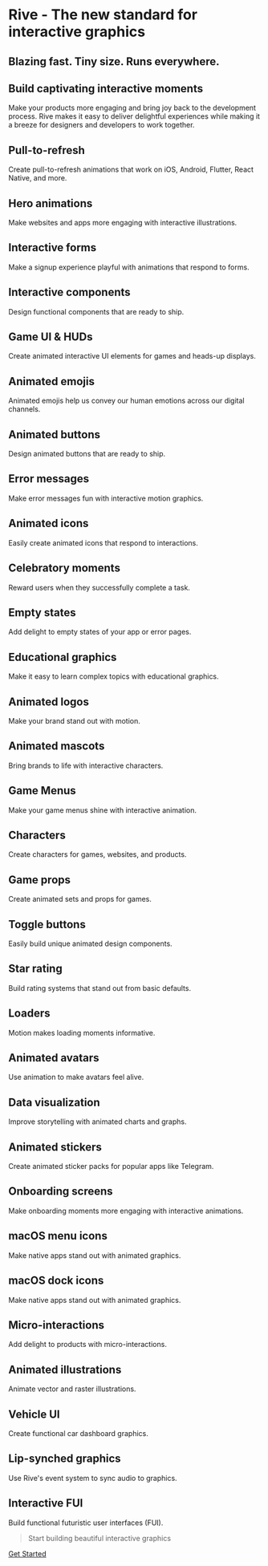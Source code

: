 # Rive - The new standard for interactive graphics

## Blazing fast. Tiny size. Runs everywhere.

## Build captivating interactive moments

Make your products more engaging and bring joy back to the development process. Rive makes it easy to deliver delightful experiences while making it a breeze for designers and developers to work together.

## Pull-to-refresh

Create pull-to-refresh animations that work on iOS, Android, Flutter, React Native, and more.

## Hero animations

Make websites and apps more engaging with interactive illustrations.

## Interactive forms

Make a signup experience playful with animations that respond to forms.

## Interactive components

Design functional components that are ready to ship.

## Game UI & HUDs

Create animated interactive UI elements for games and heads-up displays.

## Animated emojis

Animated emojis help us convey our human emotions across our digital channels.

## Animated buttons

Design animated buttons that are ready to ship.

## Error messages

Make error messages fun with interactive motion graphics.

## Animated icons

Easily create animated icons that respond to interactions.

## Celebratory moments

Reward users when they successfully complete a task.

## Empty states

Add delight to empty states of your app or error pages.

## Educational graphics

Make it easy to learn complex topics with educational graphics.

## Animated logos

Make your brand stand out with motion.

## Animated mascots

Bring brands to life with interactive characters.

## Game Menus

Make your game menus shine with interactive animation.

## Characters

Create characters for games, websites, and products.

## Game props

Create animated sets and props for games.

## Toggle buttons

Easily build unique animated design components.

## Star rating

Build rating systems that stand out from basic defaults.

## Loaders

Motion makes loading moments informative.

## Animated avatars

Use animation to make avatars feel alive.

## Data visualization

Improve storytelling with animated charts and graphs.

## Animated stickers

Create animated sticker packs for popular apps like Telegram.

## Onboarding screens

Make onboarding moments more engaging with interactive animations.

## macOS menu icons

Make native apps stand out with animated graphics.

## macOS dock icons

Make native apps stand out with animated graphics.

## Micro-interactions

Add delight to products with micro-interactions.

## Animated illustrations

Animate vector and raster illustrations.

## Vehicle UI

Create functional car dashboard graphics.

## Lip-synched graphics

Use Rive's event system to sync audio to graphics.

## Interactive FUI

Build functional futuristic user interfaces (FUI).

> Start building beautiful interactive graphics

[Get Started](https://editor.rive.app/)

